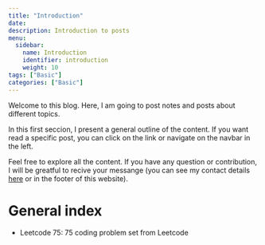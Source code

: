 ```yaml
---
title: "Introduction"
date: 
description: Introduction to posts
menu:
  sidebar:
    name: Introduction
    identifier: introduction
    weight: 10
tags: ["Basic"]
categories: ["Basic"]
---
```


Welcome to this blog. Here, I am going to post notes and posts about different topics. 

In this first seccion, I present a general outline of the content. If you want read a specific post, you can click on the link or navigate on the navbar in the left. 

Feel free to explore all the content. If you have any question or contribution, I will be greatful to recive your messange (you can see my contact details [here](https://joelcastillo.netlify.app/#about) or in the footer of this website). 

# General index 
-  Leetcode 75: 75 coding problem set from Leetcode
